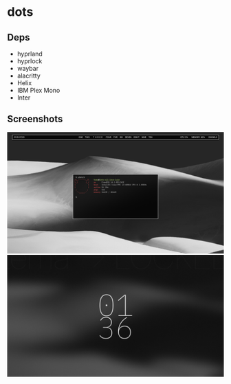 # dots

## Deps
 - hyprland
 - hyprlock
 - waybar
 - alacritty
 - Helix
 - IBM Plex Mono
 - Inter

## Screenshots
![System](.assets/sys.png)
![Lockscreen](.assets/lockscreen.png)
